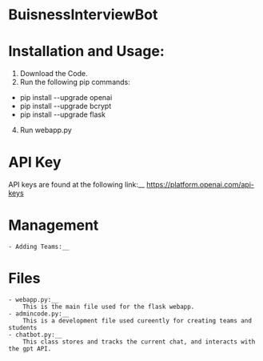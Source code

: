 # BuisnessInterviewBot

# Installation and Usage:
1. Download the Code.
2. Run the following pip commands:
  - pip install --upgrade openai
  - pip install --upgrade bcrypt
  - pip install --upgrade flask
4. Run webapp.py

# API Key
API keys are found at the following link:__
https://platform.openai.com/api-keys

# Management
	- Adding Teams:__
		

# Files
	- webapp.py:__
		This is the main file used for the flask webapp.
	- admincode.py:__
		This is a development file used cureently for creating teams and students
	- chatbot.py:__
		This class stores and tracks the current chat, and interacts with the gpt API.
